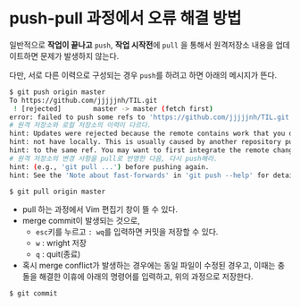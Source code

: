 # push-pull 과정에서 오류 해결 방법

일반적으로 **작업이 끝나고** `push`, **작업 시작전**에 `pull` 을 통해서 원격저장소 내용을 업데이트하면 문제가 발생하지 않는다.

다만, 서로 다른 이력으로 구성되는 경우 `push`를 하려고 하면 아래의 메시지가 뜬다.

```bash
$ git push origin master
To https://github.com/jjjjjnh/TIL.git
 ! [rejected]        master -> master (fetch first)
error: failed to push some refs to 'https://github.com/jjjjjnh/TIL.git'
# 원격 저장소와 로컬 저장소의 이력이 다르다.
hint: Updates were rejected because the remote contains work that you do
hint: not have locally. This is usually caused by another repository pushing
hint: to the same ref. You may want to first integrate the remote changes
# 원격 저장소의 변경 사항을 pull로 반영한 다음, 다시 push해라.
hint: (e.g., 'git pull ...') before pushing again.
hint: See the 'Note about fast-forwards' in 'git push --help' for details.
```

```bash
$ git pull origin master
```

* pull 하는 과정에서 Vim 편집기 창이 뜰 수 있다.
* merge commit이 발생되는 것으로,
  *  `esc`키를 누르고 `: wq`를 입력하면 커밋을 저장할 수 있다.
    * `w` :  wright 저장
    * `q` : quit(종료)
* 혹시 merge conflict가 발생하는 경우에는 동일 파일이 수정된 경우고, 이때는 충돌을 해결한 이휴에 아래의 명령어를 입력하고, 위의 과정으로 저장한다.

```bash
$ git commit
```



